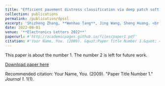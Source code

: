 ```yaml
---
title: "Efficient pavement distress classification via deep patch soft selective learning and knowledge distillation"
collection: publications
permalink: /publication/dpssl
excerpt: 'Shizheng Zhang, **Wenhao Tang**, Jing Wang, Sheng Huang. <br />Shizheng Zhang and **Wenhao Tang** contributed equally to this work.'
date: 2022-08-01
venue: '**Electronics Letters 2022**'
paperurl: #'http://academicpages.github.io/files/paper1.pdf'
citation: #'Your Name, You. (2009). &quot;Paper Title Number 1.&quot; <i>Journal 1</i>. 1(1).'
---
```

This paper is about the number 1. The number 2 is left for future work.

[Download paper here](http://academicpages.github.io/files/paper1.pdf)

Recommended citation: Your Name, You. (2009). "Paper Title Number 1." <i>Journal 1</i>. 1(1).
